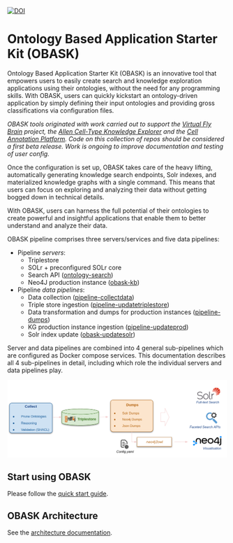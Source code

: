 [![DOI](https://zenodo.org/badge/588526260.svg)](https://zenodo.org/doi/10.5281/zenodo.10518989)

# Ontology Based Application Starter Kit (OBASK)

Ontology Based Application Starter Kit (OBASK) is an innovative tool that empowers users to easily create search and knowledge exploration applications using their ontologies, without the need for any programming skills. With OBASK, users can quickly kickstart an ontology-driven application by simply defining their input ontologies and providing gross classifications via configuration files.

_OBASK tools originated with work carried out to support the [Virtual Fly Brain](https://virtualflybrain.org/) project, the [Allen Cell-Type Knowledge Explorer](https://knowledge.brain-map.org/celltypes) and the [Cell Annotation Platform](https://celltype.info/). Code on this collection of repos should be considered a first beta release.  Work is ongoing to improve documentation and testing of user config._

Once the configuration is set up, OBASK takes care of the heavy lifting, automatically generating knowledge search endpoints, Solr indexes, and materialized knowledge graphs with a single command. This means that users can focus on exploring and analyzing their data without getting bogged down in technical details.

With OBASK, users can harness the full potential of their ontologies to create powerful and insightful applications that enable them to better understand and analyze their data.

OBASK pipeline comprises three servers/services and five data pipelines:

- Pipeline _servers_:
  - Triplestore
  - SOLr + preconfigured SOLr core
  - Search API ([ontology-search](https://github.com/OBASKTools/ontology-search))
  - Neo4J production instance ([obask-kb](https://github.com/OBASKTools/obask-kb))
- Pipeline _data pipelines_:
  - Data collection ([pipeline-collectdata](https://github.com/OBASKTools/pipeline-collectdata))
  - Triple store ingestion ([pipeline-updatetriplestore](https://github.com/OBASKTools/pipeline-updatetriplestore))
  - Data transformation and dumps for production instances ([pipeline-dumps](https://github.com/OBASKTools/pipeline-dumps))
  - KG production instance ingestion ([pipeline-updateprod](https://github.com/OBASKTools/pipeline-updateprod))
  - Solr index update ([obask-updatesolr](https://github.com/OBASKTools/pipeline-updatesolr))

Server and data pipelines are combined into 4 general sub-pipelines which are configured as Docker compose services. This documentation describes all 4 sub-pipelines in detail, including which role the individual servers and data pipelines play.

![Pipeline Overview](docs/pipeline-overview.png)

## Start using OBASK

Please follow the [quick start guide](https://obasktools.github.io/obask/quick_start/).

## OBASK Architecture

See the [architecture documentation](https://obasktools.github.io/obask/architecture/).



